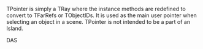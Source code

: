 TPointer is simply a TRay where the  instance methods are redefined to convert to TFarRefs or TObjectIDs. It is used as the main user pointer when selecting an object in a scene. TPointer is not intended to be a part of an Island.

DAS